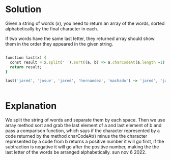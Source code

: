 # Solution

Given a string of words (x), you need to return an array of the words, sorted alphabetically by the final character in each.

If two words have the same last letter, they returned array should show them in the order they appeared in the given string.

```ruby

function last(x) {
  const result = x.split(' ').sort((a, b) => a.charCodeAt(a.length -1) - b.charCodeAt(b.length -1));
  return result;
}

last('jared', 'josue', 'jared', 'hernandez', 'machado') -> 'jared', 'jared', 'josue', 'machado', 'hernandez'
  
```

# Explanation

We split the string of words and separate them by each space. Then we use array method sort and grab the last element of a and last element of b and pass a comparison function, which says if the character represented by a code returned by the method charCodeAt() minus the the character represented by a code from b returns a positive number it will go first, if the subtraction is negative it will go after the positive number, making the the last letter of the words be arranged alphabetically. sun nov 6 2022.

